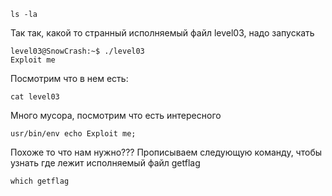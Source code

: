     ls -la

Так так, какой то странный исполняемый файл level03, надо запускать

    level03@SnowCrash:~$ ./level03
    Exploit me

Посмотрим что в нем есть:

    cat level03

Много мусора, посмотрим что есть интересного

    usr/bin/env echo Exploit me;

Похоже то что нам нужно??? Прописываем следующую команду, чтобы узнать где лежит исполняемый файл getflag

    which getflag

